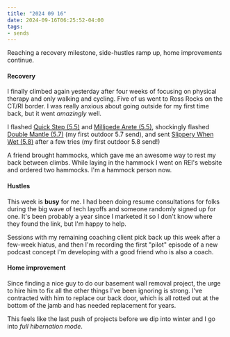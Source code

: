 ```yaml
---
title: "2024 09 16"
date: 2024-09-16T06:25:52-04:00
tags:
- sends
---
```


Reaching a recovery milestone, side-hustles ramp up, home improvements continue.<!--more-->

#### Recovery

I finally climbed again yesterday after four weeks of focusing on physical
therapy and only walking and cycling. Five of us went to Ross Rocks on the CT/RI
border. I was really anxious about going outside for my first time back, but it
went *amazingly* well.

I flashed [Quick Step (5.5)][qs] and [Millipede Arete (5.5)][milli], shockingly
flashed [Double Mantle (5.7)][mantle] (my first outdoor 5.7 send), and sent
[Slippery When Wet (5.8)][slip] after a few tries (my first outdoor 5.8 send!)

[milli]: https://www.mountainproject.com/route/112051107/millipede-arete
[qs]: https://www.mountainproject.com/route/107852520/quick-step
[mantle]: https://www.mountainproject.com/route/107852589/double-mantle
[slip]: https://www.mountainproject.com/route/107852546/slippery-when-wet

A friend brought hammocks, which gave me an awesome way to rest my back between
climbs. While laying in the hammock I went on REI's website and ordered two
hammocks. I'm a hammock person now.

#### Hustles

This week is **busy** for me. I had been doing resume consultations for folks
during the big wave of tech layoffs and someone randomly signed up for one. It's
been probably a year since I marketed it so I don't know where they found the
link, but I'm happy to help.

Sessions with my remaining coaching client pick back up this week after a
few-week hiatus, and then I'm recording the first "pilot" episode of a new
podcast concept I'm developing with a good friend who is also a coach.

#### Home improvement

Since finding a nice guy to do our basement wall removal project, the urge to
hire him to fix all the other things I've been ignoring is strong. I've
contracted with him to replace our back door, which is all rotted out at the
bottom of the jamb and has needed replacement for years.

This feels like the last push of projects before we dip into winter and I go
into *full hibernation mode*.
